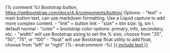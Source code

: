{% comment %}
    Bootstrap button, https://getbootstrap.com/docs/4.4/components/button/
    Options:
    - "text" = main button text, can use markdown formatting. Use a Liquid capture to add more complex content.
    - "link" = button link
    - "size" = btn size: lg, sm \ default normal
    - "color" = bootstrap color options: primary, info, secondary, etc. 
    - "width" will use Bootstrap sizing to set the % size, choose from "25", "50", "75", or "100"
    - "float" will use Bootstrap float utility to add float, choose from "left" or "right"
{%- endcomment -%}
<a class="btn {% if include.size %}btn-{{include.size}}{%endif%} btn-{{include.color | default: 'secondary'}}  {% if include.float %}float-{{ include.float }} {% endif %}{% if include.width %}w-{{ include.width }}{% endif %} my-2" href="{{include.link}}" markdown="1">{{ include.text }}</a>